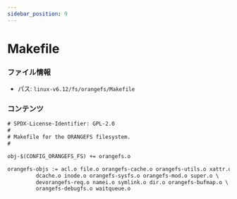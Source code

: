 ```yaml
---
sidebar_position: 9
---
```

# Makefile

### ファイル情報

- パス: `linux-v6.12/fs/orangefs/Makefile`

### コンテンツ

```txt
# SPDX-License-Identifier: GPL-2.0
#
# Makefile for the ORANGEFS filesystem.
#

obj-$(CONFIG_ORANGEFS_FS) += orangefs.o

orangefs-objs := acl.o file.o orangefs-cache.o orangefs-utils.o xattr.o \
		 dcache.o inode.o orangefs-sysfs.o orangefs-mod.o super.o \
		 devorangefs-req.o namei.o symlink.o dir.o orangefs-bufmap.o \
		 orangefs-debugfs.o waitqueue.o

```
